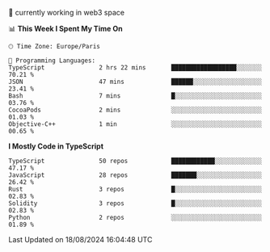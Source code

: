 🔭 currently working in web3 space

<!--START_SECTION:waka-->
📊 **This Week I Spent My Time On** 

```text
🕑︎ Time Zone: Europe/Paris

💬 Programming Languages: 
TypeScript               2 hrs 22 mins       ██████████████████░░░░░░░   70.21 % 
JSON                     47 mins             ██████░░░░░░░░░░░░░░░░░░░   23.41 % 
Bash                     7 mins              █░░░░░░░░░░░░░░░░░░░░░░░░   03.76 % 
CocoaPods                2 mins              ░░░░░░░░░░░░░░░░░░░░░░░░░   01.03 % 
Objective-C++            1 min               ░░░░░░░░░░░░░░░░░░░░░░░░░   00.65 % 
```

**I Mostly Code in TypeScript** 

```text
TypeScript               50 repos            ████████████░░░░░░░░░░░░░   47.17 % 
JavaScript               28 repos            ███████░░░░░░░░░░░░░░░░░░   26.42 % 
Rust                     3 repos             █░░░░░░░░░░░░░░░░░░░░░░░░   02.83 % 
Solidity                 3 repos             █░░░░░░░░░░░░░░░░░░░░░░░░   02.83 % 
Python                   2 repos             ░░░░░░░░░░░░░░░░░░░░░░░░░   01.89 % 
```




 Last Updated on 18/08/2024 16:04:48 UTC
<!--END_SECTION:waka-->
